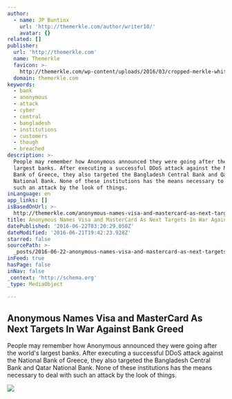 ```yaml
---
author:
  - name: JP Buntinx
    url: 'http://themerkle.com/author/writer10/'
    avatar: {}
related: []
publisher:
  url: 'http://themerkle.com'
  name: Themerkle
  favicon: >-
    http://themerkle.com/wp-content/uploads/2016/03/cropped-merkle-white-1-192x192.png
  domain: themerkle.com
keywords:
  - bank
  - anonymous
  - attack
  - cyber
  - central
  - bangladesh
  - institutions
  - customers
  - though
  - breached
description: >-
  People may remember how Anonymous announced they were going after the world's
  largest banks. After executing a successful DDoS attack against the National
  Bank of Greece, they also targeted the Bangladesh Central Bank and Qatar
  National Bank. None of these institutions has the means necessary to deal with
  such an attack by the look of things.
inLanguage: en
app_links: []
isBasedOnUrl: >-
  http://themerkle.com/anonymous-names-visa-and-mastercard-as-next-targets-in-war-against-bank-greed/
title: Anonymous Names Visa and MasterCard As Next Targets In War Against Bank Greed
datePublished: '2016-06-22T03:20:29.050Z'
dateModified: '2016-06-21T19:42:23.928Z'
starred: false
sourcePath: >-
  _posts/2016-06-22-anonymous-names-visa-and-mastercard-as-next-targets-in-war-a.md
inFeed: true
hasPage: false
inNav: false
_context: 'http://schema.org'
_type: MediaObject

---
```

<article style=""><h1>Anonymous Names Visa and MasterCard As Next Targets In War Against Bank Greed</h1><p>People may remember how Anonymous announced they were going after the world's largest banks. After executing a successful DDoS attack against the National Bank of Greece, they also targeted the Bangladesh Central Bank and Qatar National Bank. None of these institutions has the means necessary to deal with such an attack by the look of things.</p><img src="http://themerkle.com/wp-content/uploads/2016/06/shutterstock_253413775.jpg" /></article>